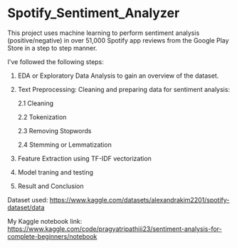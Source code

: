# Spotify_Sentiment_Analyzer

This project uses machine learning to perform sentiment analysis (positive/negative) in over 51,000 Spotify app reviews from the Google Play Store in a step to step manner.

I've followed the following steps:
1. EDA or Exploratory Data Analysis to gain an overview of the dataset.
2. Text Preprocessing: Cleaning and preparing data for sentiment analysis:
   
     2.1 Cleaning
   
     2.2 Tokenization
   
     2.3 Removing Stopwords
   
     2.4 Stemming or Lemmatization
   
4. Feature Extraction using TF-IDF vectorization
5. Model traning and testing
6. Result and Conclusion
   
Dataset used: https://www.kaggle.com/datasets/alexandrakim2201/spotify-dataset/data

My Kaggle notebook link: https://www.kaggle.com/code/pragyatripathiii23/sentiment-analysis-for-complete-beginners/notebook

